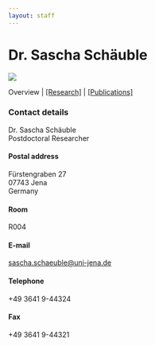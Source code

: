 ```yaml
---
layout: staff
---
```


# Dr. Sascha Schäuble

<div class="portrait">
  <img src="sascha_scha%CC%88uble-width-185-height-242.jpeg">
</div>

Overview | 
[[Research]](research.html) | 
[[Publications]](publication.html)

### Contact details
Dr. Sascha Schäuble<br/>
Postdoctoral Researcher

#### Postal address
Fürstengraben 27<br/>
07743 Jena<br/>
Germany

#### Room
R004

#### E-mail
[sascha.schaeuble@uni-jena.de](mailto:sascha.schaeuble@uni-jena.de)

#### Telephone
+49 3641 9-44324

#### Fax
+49 3641 9-44321
